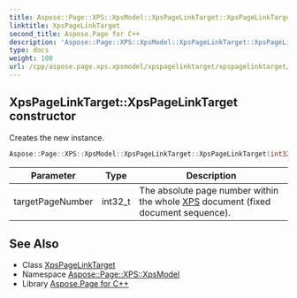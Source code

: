 ```yaml
---
title: Aspose::Page::XPS::XpsModel::XpsPageLinkTarget::XpsPageLinkTarget constructor
linktitle: XpsPageLinkTarget
second_title: Aspose.Page for C++
description: 'Aspose::Page::XPS::XpsModel::XpsPageLinkTarget::XpsPageLinkTarget constructor. Creates the new instance in C++.'
type: docs
weight: 100
url: /cpp/aspose.page.xps.xpsmodel/xpspagelinktarget/xpspagelinktarget/
---
```

## XpsPageLinkTarget::XpsPageLinkTarget constructor


Creates the new instance.

```cpp
Aspose::Page::XPS::XpsModel::XpsPageLinkTarget::XpsPageLinkTarget(int32_t targetPageNumber)
```


| Parameter | Type | Description |
| --- | --- | --- |
| targetPageNumber | int32_t | The absolute page number within the whole [XPS](../../../aspose.page.xps/) document (fixed document sequence). |

## See Also

* Class [XpsPageLinkTarget](../)
* Namespace [Aspose::Page::XPS::XpsModel](../../)
* Library [Aspose.Page for C++](../../../)
